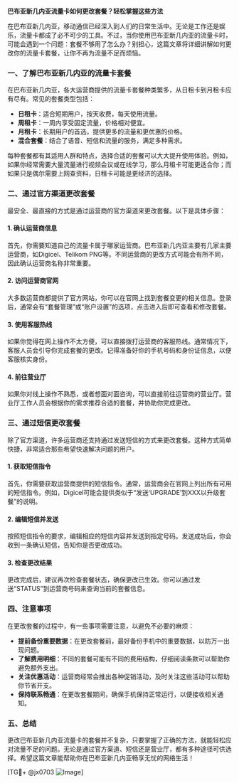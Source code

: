 **巴布亚新几内亚流量卡如何更改套餐？轻松掌握这些方法**

在巴布亚新几内亚，移动通信已经深入到人们的日常生活中。无论是工作还是娱乐，流量卡都成了必不可少的工具。不过，当你使用巴布亚新几内亚的流量卡时，可能会遇到一个问题：套餐不够用了怎么办？别担心，这篇文章将详细讲解如何更改你的流量卡套餐，让你不再为流量不足而烦恼。

### 一、了解巴布亚新几内亚的流量卡套餐

在巴布亚新几内亚，各大运营商提供的流量卡套餐种类繁多，从日租卡到月租卡应有尽有。常见的套餐类型包括：

- **日租卡**：适合短期用户，按天收费，每天使用流量。
- **周租卡**：一周内享受固定流量，价格相对便宜。
- **月租卡**：长期用户的首选，提供更多的流量和更优惠的价格。
- **混合套餐**：结合了语音、短信和流量的服务，满足多种需求。

每种套餐都有其适用人群和特点，选择合适的套餐可以大大提升使用体验。例如，如果你经常需要大量流量进行视频会议或在线学习，那么月租卡可能更适合你；而如果只是偶尔需要上网查资料，日租卡可能是更经济的选择。

### 二、通过官方渠道更改套餐

最安全、最直接的方式是通过运营商的官方渠道来更改套餐。以下是具体步骤：

#### 1. 确认运营商信息
首先，你需要知道自己的流量卡属于哪家运营商。巴布亚新几内亚主要有几家主要运营商，如Digicel、Telikom PNG等。不同运营商的更改方式可能会有所不同，因此确认运营商名称非常重要。

#### 2. 访问运营商官网
大多数运营商都提供了官方网站，你可以在官网上找到套餐变更的相关信息。登录后，通常会有“套餐管理”或“账户设置”的选项，点击进入后即可查看和修改套餐。

#### 3. 使用客服热线
如果你觉得在网上操作不太方便，可以直接拨打运营商的客服热线。通常情况下，客服人员会引导你完成套餐的更改。记得准备好你的手机号码和身份证信息，以便客服核实身份。

#### 4. 前往营业厅
如果你对线上操作不熟悉，或者想面对面咨询，可以直接前往运营商的营业厅。营业厅工作人员会根据你的需求推荐合适的套餐，并协助你完成更改。

### 三、通过短信更改套餐

除了官方渠道，许多运营商还支持通过发送短信的方式来更改套餐。这种方式简单快捷，非常适合那些希望快速解决问题的用户。

#### 1. 获取短信指令
首先，你需要获取运营商提供的短信指令。通常，运营商会在官网上列出所有可用的短信指令。例如，Digicel可能会提供类似于“发送‘UPGRADE’到XXX以升级套餐”的说明。

#### 2. 编辑短信并发送
按照短信指令的要求，编辑相应的短信内容并发送到指定号码。发送成功后，你会收到一条确认短信，告知你是否更改成功。

#### 3. 检查更改结果
更改完成后，建议再次检查套餐状态，确保更改已生效。你可以通过发送“STATUS”到运营商号码来查询当前的套餐信息。

### 四、注意事项

在更改套餐的过程中，有一些事项需要注意，以避免不必要的麻烦：

- **提前备份重要数据**：在更改套餐前，最好备份手机中的重要数据，以防万一出现问题。
- **了解费用明细**：不同的套餐可能有不同的费用结构，仔细阅读条款可以帮助你避免额外支出。
- **关注优惠活动**：运营商经常会推出各种促销活动，及时关注这些活动可以帮助你节省开支。
- **保持联系畅通**：在更改套餐期间，确保手机保持正常运行，以便接收相关通知。

### 五、总结

更改巴布亚新几内亚流量卡的套餐并不复杂，只要掌握了正确的方法，就能轻松应对流量不足的问题。无论是通过官方渠道、短信还是营业厅，都有多种途径可供选择。希望这篇文章能帮助你在巴布亚新几内亚畅享无忧的网络生活！

[TG💪+ @jx0703 ![Image](https://github.com/user-attachments/assets/dbca1d08-cadb-493c-b0ec-ad6f7a83f270)]